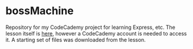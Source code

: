 # bossMachine
Repository for my CodeCademy project for learning Express, etc. The lesson itself is [here](https://www.codecademy.com/paths/create-a-back-end-app-with-javascript/tracks/bapi-learn-express/modules/boss-machine-project/informationals/bapi-p4-boss-machine), however a CodeCademy account is needed to access it. A starting set of files was downloaded from the lesson.

